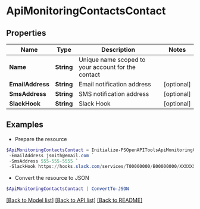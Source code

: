 # ApiMonitoringContactsContact
## Properties

Name | Type | Description | Notes
------------ | ------------- | ------------- | -------------
**Name** | **String** | Unique name scoped to your account for the contact | 
**EmailAddress** | **String** | Email notification address | [optional] 
**SmsAddress** | **String** | SMS notification address | [optional] 
**SlackHook** | **String** | Slack Hook | [optional] 

## Examples

- Prepare the resource
```powershell
$ApiMonitoringContactsContact = Initialize-PSOpenAPIToolsApiMonitoringContactsContact  -Name John Smith `
 -EmailAddress jsmith@email.com `
 -SmsAddress 555-555-5555 `
 -SlackHook https://hooks.slack.com/services/T00000000/B00000000/XXXXXXXXXXXXXXXXXXXXXXXX
```

- Convert the resource to JSON
```powershell
$ApiMonitoringContactsContact | ConvertTo-JSON
```

[[Back to Model list]](../README.md#documentation-for-models) [[Back to API list]](../README.md#documentation-for-api-endpoints) [[Back to README]](../README.md)

